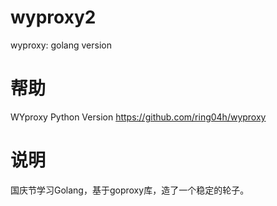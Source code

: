 # wyproxy2
wyproxy: golang version
   
# 帮助
WYproxy Python Version
https://github.com/ring04h/wyproxy
   
# 说明
国庆节学习Golang，基于goproxy库，造了一个稳定的轮子。
